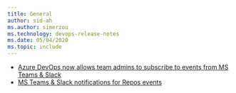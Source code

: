 ```yaml
---
title: General
author: sid-ah
ms.author: simerzou
ms.technology: devops-release-notes
ms.date: 05/04/2020
ms.topic: include
---
```

- [Azure DevOps now allows team admins to subscribe to events from MS Teams & Slack](#azure-devops-now-allows-team-admins-to-subscribe-to-events-from-ms-teams--slack)
- [MS Teams & Slack notifications for Repos events](#ms-teams--slack-notifications-for-repos-events)

